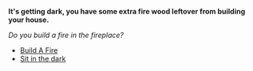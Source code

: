 **It's getting dark, you have some extra fire wood leftover from building your house.**

*Do you build a fire in the fireplace?*
- [Build A Fire](6.md)
- [Sit in the dark](5.md)